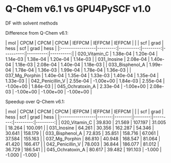 # Q-Chem v6.1 vs GPU4PySCF v1.0

DF with solvent methods


Difference from Q-Chem v6.1:

| mol              |     CPCM |      CPCM |     CPCM |    IEFPCM |    IEFPCM |    IEFPCM |
|                  |      scf |      grad |     hess |       scf |      grad |      hess |
|:-----------------|---------:|----------:|---------:|----------:|----------:|----------:|
| 020_Vitamin_C    | 1.38e-04 |  1.20e-04 | 1.14e-03 |  1.38e-04 |  1.20e-04 |  1.14e-03 |
| 031_Inosine      | 2.08e-04 |  1.40e-04 | 1.18e-03 |  2.08e-04 |  1.40e-04 |  1.18e-03 |
| 033_Bisphenol_A  | 1.99e-04 |  1.78e-04 | 1.36e-03 |  1.99e-04 |  1.78e-04 |  1.36e-03 |
| 037_Mg_Porphin   | 1.40e-04 |  1.35e-04 | 1.33e-03 |  1.40e-04 |  1.35e-04 |  1.33e-03 |
| 042_Penicillin_V | 2.55e-04 | -1.00e+00 | 1.84e-03 |  2.55e-04 | -1.00e+00 |  1.84e-03 |
| 045_Ochratoxin_A | 2.33e-04 | -1.00e+00 | 2.08e-03 | -1.00e+00 | -1.00e+00 | -1.00e+00 |

Speedup over Q-Chem v6.1:

| mol              |   CPCM |    CPCM |    CPCM |   IEFPCM |   IEFPCM |   IEFPCM |
|                  |    scf |    grad |    hess |      scf |     grad |     hess |
|:-----------------|-------:|--------:|--------:|---------:|---------:|---------:|
| 020_Vitamin_C    | 39.830 |  21.569 | 107.197 |   31.005 |   18.264 |  100.091 |
| 031_Inosine      | 64.261 |  30.356 | 162.287 |   54.346 |   30.641 |  158.179 |
| 033_Bisphenol_A  | 72.835 |  35.851 | 158.716 |   67.061 |   37.584 |  155.163 |
| 037_Mg_Porphin   | 86.810 |  40.948 | 168.547 |   81.064 |   41.420 |  166.417 |
| 042_Penicillin_V | 78.003 |  36.844 | 186.077 |   81.012 |   36.729 |  186.541 |
| 045_Ochratoxin_A | 80.617 |  39.482 | 191.103 |   -1.000 |   -1.000 |   -1.000 |
